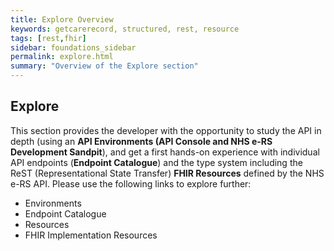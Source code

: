 ```yaml
---
title: Explore Overview
keywords: getcarerecord, structured, rest, resource
tags: [rest,fhir]
sidebar: foundations_sidebar
permalink: explore.html
summary: "Overview of the Explore section"
---
```



## Explore ##


This section provides the developer with the opportunity to study the API in depth (using an **API Environments (API Console and NHS e-RS Development Sandpit**), 
and get a first hands-on experience with individual API endpoints (**Endpoint Catalogue**) and the type system including the ReST (Representational State Transfer) **FHIR Resources** defined by the NHS e-RS API.
Please use the following links to explore further:

- Environments
- Endpoint Catalogue
- Resources
- FHIR Implementation Resources
